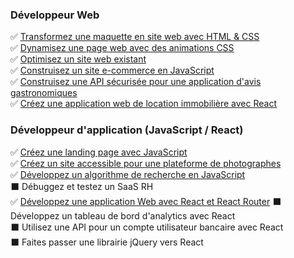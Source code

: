 ### Développeur Web
:white_check_mark: [Transformez une maquette en site web avec HTML & CSS](https://github.com/CHENON-Evan/Transformez_une_maquette_en_site_web_avec_html_css-Developpeur_web)  
:white_check_mark: [Dynamisez une page web avec des animations CSS](https://github.com/CHENON-Evan/Dynamisez_une_page_web_avec_des_animations_CSS-Developpeur_web)  
:white_check_mark: [Optimisez un site web existant](https://github.com/CHENON-Evan/Optimisez_un_site_web_existant-Developpeur_web)  
:white_check_mark: [Construisez un site e-commerce en JavaScript](https://github.com/CHENON-Evan/Construisez_un_site_e_commerce_en_JavaScript-Developpeur_web)  
:white_check_mark: [Construisez une API sécurisée pour une application d'avis gastronomiques](https://github.com/CHENON-Evan/Construisez_une_API_securise_pour_une_application_d_avis_gastronomiques-Developpeur_web)  
:white_check_mark: [Créez une application web de location immobilière avec React](https://github.com/CHENON-Evan/Creez_une_application_web_de_location_immobilire_avec_React-Developpeur_web)

### Développeur d'application (JavaScript / React)
:white_check_mark: [Créez une landing page avec JavaScript](https://github.com/CHENON-Evan/Creez_une_landing_page_avec_JavaScript-Developpeur_d_application_JavaScript_React)    
:white_check_mark: [Créez un site accessible pour une plateforme de photographes](https://github.com/CHENON-Evan/Creez_un_site_accessible_pour_une_plateforme_de_photographes-Developpeur_d_application_JavaScript)    
:white_check_mark: [Développez un algorithme de recherche en JavaScript](https://github.com/CHENON-Evan/Developpez_un_algorithme_de_recherche_en_JavaScript-Developpeur_d_application_JavaScript_React)   
:black_large_square: Débuggez et testez un SaaS RH   
:white_check_mark: [Développez une application Web avec React et React Router](https://github.com/CHENON-Evan/Developpez_une_application_Web_avec_React_et_React_Router)
:black_large_square: Développez un tableau de bord d'analytics avec React  
:black_large_square: Utilisez une API pour un compte utilisateur bancaire avec React  
:black_large_square: Faites passer une librairie jQuery vers React  
